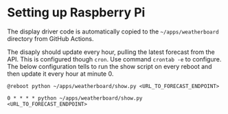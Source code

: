 # Setting up Raspberry Pi

The display driver code is automatically copied to the `~/apps/weatherboard` directory from GitHub Actions.

The disaply should update every hour, pulling the latest forecast from the API. This is configured though `cron`. Use command `crontab -e` to configure. The below configuration tells to run the show script on every reboot and then update it every hour at minute 0.

```cron
@reboot python ~/apps/weatherboard/show.py <URL_TO_FORECAST_ENDPOINT>

0 * * * * python ~/apps/weatherboard/show.py <URL_TO_FORECAST_ENDPOINT>
```


